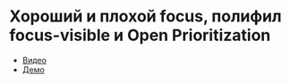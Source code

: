 # Хороший и плохой focus, полифил focus-visible и Open Prioritization

- [Видео](https://youtu.be/EHg7DeciuW8)
- [Демо](https://pepelsbey.github.io/playground/31/dist/)
